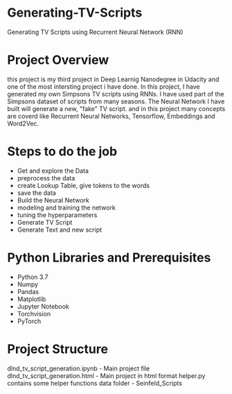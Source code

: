 # Generating-TV-Scripts
Generating TV Scripts using Recurrent Neural Network (RNN)
# Project Overview
this project is my third project in Deep Learnig Nanodegree in Udacity and one of the most intersting project i have done. In this project, I have generated my own Simpsons TV scripts using RNNs. I have used part of the Simpsons dataset of scripts from many seasons. The Neural Network I have built will generate a new, "fake" TV script. and in this project many concepts are coverd like Recurrent Neural Networks, Tensorflow, Embeddings and Word2Vec.
# Steps to do the job
* Get and explore the Data
* preprocess the data
* create Lookup Table, give tokens to the words
* save the data
* Build the Neural Network
* modeling and training the network
* tuning the hyperparameters
* Generate TV Script
* Generate Text and new script

# Python Libraries and Prerequisites
* Python 3.7
* Numpy
* Pandas
* Matplotlib
* Jupyter Notebook
* Torchvision
* PyTorch

# Project Structure
dlnd_tv_script_generation.ipynb - Main project file
dlnd_tv_script_generation.html  - Main project in html format
helper.py contains some helper functions
data folder - Seinfeld_Scripts

